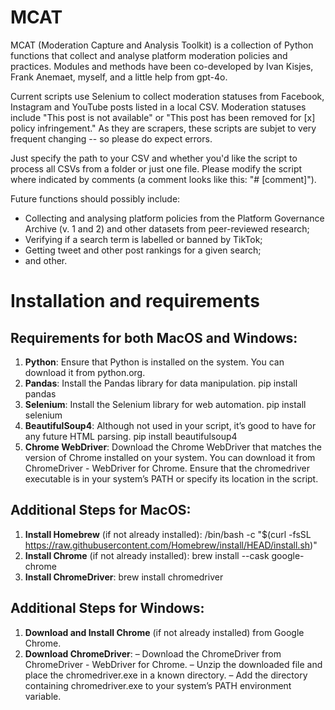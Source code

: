 # MCAT

MCAT (Moderation Capture and Analysis Toolkit) is a collection of Python functions that collect and analyse platform moderation policies and practices. Modules and methods have been co-developed by Ivan Kisjes, Frank Anemaet, myself, and a little help from gpt-4o.

Current scripts use Selenium to collect moderation statuses from Facebook, Instagram and YouTube posts listed in a local CSV. Moderation statuses include "This post is not available" or "This post has been removed for [x] policy infringement." As they are scrapers, these scripts are subjet to very frequent changing -- so please do expect errors.

Just specify the path to your CSV and whether you'd like the script to process all CSVs from a folder or just one file. Please modify the script where indicated by comments (a comment looks like this: "# [comment]"). 

Future functions should possibly include: 
- Collecting and analysing platform policies from the Platform Governance Archive (v. 1 and 2) and other datasets from peer-reviewed research;
- Verifying if a search term is labelled or banned by TikTok;
- Getting tweet and other post rankings for a given search;
- and other.

# Installation and requirements

## Requirements for both MacOS and Windows:

1.	**Python**: Ensure that Python is installed on the system. You can download it from python.org.
2.	**Pandas**: Install the Pandas library for data manipulation.
pip install pandas
5.	**Selenium**: Install the Selenium library for web automation. pip install selenium
6.	**BeautifulSoup4**: Although not used in your script, it’s good to have for any future HTML parsing. pip install beautifulsoup4
7.	**Chrome WebDriver**: Download the Chrome WebDriver that matches the version of Chrome installed on your system. You can download it from ChromeDriver - WebDriver for Chrome. Ensure that the chromedriver executable is in your system’s PATH or specify its location in the script.

## Additional Steps for MacOS:
1.	**Install Homebrew** (if not already installed): /bin/bash -c "$(curl -fsSL https://raw.githubusercontent.com/Homebrew/install/HEAD/install.sh)"
2.	**Install Chrome** (if not already installed): brew install --cask google-chrome
3.	**Install ChromeDriver**: brew install chromedriver
   
## Additional Steps for Windows:
1.	**Download and Install Chrome** (if not already installed) from Google Chrome.
2.	**Download ChromeDriver**:
–	Download the ChromeDriver from ChromeDriver - WebDriver for Chrome.
–	Unzip the downloaded file and place the chromedriver.exe in a known directory.
–	Add the directory containing chromedriver.exe to your system’s PATH environment variable.
